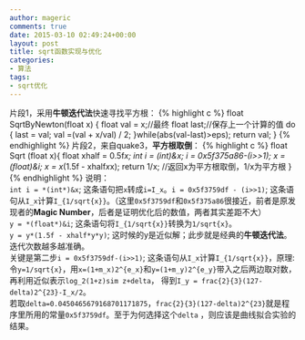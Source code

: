 ```yaml
---
author: mageric
comments: true
date: 2015-03-10 02:49:24+00:00
layout: post
title: sqrt函数实现与优化
categories:
- 算法
tags:
- sqrt优化
---
```

片段1，采用**牛顿迭代法**快速寻找平方根：
{% highlight c %}
float SqrtByNewton(float x)
{
  float val = x;//最终
  float last;//保存上一个计算的值
  do
  {
    last = val;
    val =(val + x/val) / 2;
  }while(abs(val-last)>eps);
   return val;
}
{% endhighlight %}
片段2，来自quake3，**平方根取倒**：
{% highlight c %}
float Sqrt (float x){
     float xhalf = 0.5f*x;
     int i = *(int*)&x;
     i = 0x5f375a86-(i>>1);
     x = *(float*)&i;
     x = x*(1.5f - xhalf*x*x);
  return 1/x;   //返回x为平方根取倒，1/x为平方根
}
{% endhighlight %}
说明：    
`int i = *(int*)&x`; 这条语句把`x`转成`i=I_x`。`i = 0x5f3759df - (i>>1)`; 这条语句从`I_x`计算`I_{1/sqrt{x}}`。（这里`0x5f3759df`和`0x5f375a86`很接近，前者是原发现者的**Magic Number**，后者是证明优化后的数值，两者其实差距不大）   
`y = *(float*)&i`; 这条语句将`I_{1/sqrt{x}}`转换为`1/sqrt{x}`。   
`y = y*(1.5f - xhalf*y*y)`; 这时候的y是近似解；此步就是经典的**牛顿迭代法**。迭代次数越多越准确。    
关键是第二步`i = 0x5f3759df-(i>>1)`; 这条语句从`I_x`计算`I_{1/sqrt{x}}`，原理:    
令`y=1/sqrt{x}`，用`x=(1+m_x)2^{e_x}`和`y=(1+m_y)2^{e_y}`带入之后两边取对数，再利用近似表示`log_2(1+z)sim z+delta`，
得到`I_y = frac{2}{3}(127-delta)2^{23}-I_x/2`。   
若取`delta=0.0450465679168701171875`，`frac{2}{3}(127-delta)2^{23}`就是程序里所用的常量`0x5f3759df`。至于为何选择这个`delta` ，则应该是曲线拟合实验的结果。

